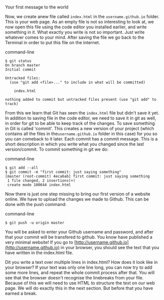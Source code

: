 Your first message to the world

Now, we create anew file called `index.html`  in the `username.github.io` folder. This is your web page. As an empty file is not so interesting to look at, we now open this file using the code editor you installed earlier, and write something in it. What exactly you write is not so important. Just write whatever comes to your mind. After saving the file we go back to the Terminal in order to put this file on the internet. 

command-line

```
$ git status
On branch master
Initial commit

Untracked files:
  (use "git add <file>..." to include in what will be committed)

    index.html

nothing added to commit but untracked files present (use "git add" to track)
```

From this we learn that  Git has seen the `index.html` file but didn't save it yet. In addition to saving file in the code editor, we need to save it in git as well, in order for git to be able to keep track of the changes. To save something in Git is called 'commit'. This creates a new version of your project \(which contains all the files in the`username.github.io` folder in this case\) for you so you can comeback to it later. Each commit has a commit message. This is a short description in which you write what you changed since the last version/commit. To commit something in git we do: 

command-line

```
$ git add --all
$ git commit -m "first commit: just saying something"
[master (root-commit) 4eca6ab] first commit: just saying something
 1 file changed, 2 insertions(+)
 create mode 100644 index.html
```

Now there is just one step missing to bring our first version of a website online. We have to upload the changes we made to Github. This can be done with the push command: 

command-line

```
$ git push -u origin master
```

You will be asked to enter your Github username and password, and after that your commit will be transfered to github. You know have published a very minimal website! If you go to  [http://username.github.io](http://username.github.io) in your browser, you should see the text that you have written in the index.html file. 

Dit you write a text over multiple lines in index.html? How does it look like in your browser? If your text was only one line long, you can now try to add some more lines, and repeat the whole commit process after that. You will see that the browser doesn't recognise the linebreaks from your file. Because of this we will need to use HTML to structure the text on our web page. We will do exactly this in the next section. But before that you have earned a break. 



